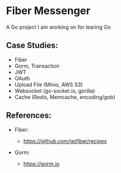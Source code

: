 # Fiber Messenger
A Go project I am working on for learing Go

## Case Studies:
- Fiber
- Gorm, Transaction
- JWT
- OAuth
- Upload File (Minio, AWS S3)
- Websocket (go-socket.io, gorilla)
- Cache (Redis, Memcache, encoding/gob)

## References:
- Fiber:
    - https://github.com/gofiber/recipes

- Gorm:
    - https://gorm.io